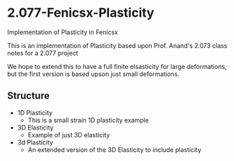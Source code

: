 # 2.077-Fenicsx-Plasticity
Implementation of Plasticity in Fenicsx

This is an implementation of Plasticity based upon Prof. Anand's 2.073 class notes for a 2.077 project

We hope to extend this to have a full finite elsasticity for large deformations, but the first version is based upson just small deformations.


## Structure
- 1D Plasticity
  - This is a small strain 1D plasticity example
- 3D Elasticity
  - Example of just 3D elasticity
- 3d Plasticity
  - An extended version of the 3D Elasticity to include plasticity
  
